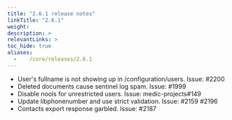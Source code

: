 ```yaml
---
title: "2.6.1 release notes"
linkTitle: "2.6.1"
weight:
description: >
relevantLinks: >
toc_hide: true
aliases:
  -    /core/releases/2.6.1
---
```


- User's fullname is not showing up in /configuration/users. Issue: #2200
- Deleted documents cause sentinel log spam. Issue: #1999
- Disable nools for unrestricted users. Issue: medic-projects#149
- Update libphonenumber and use strict validation. Issue: #2159 #2196
- Contacts export response garbled. Issue: #2187
